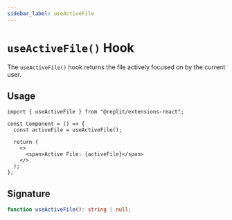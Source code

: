 ```yaml
---
sidebar_label: useActiveFile
---
```


# `useActiveFile()` Hook

The `useActiveFile()` hook returns the file actively focused on by the current user.

## Usage

```tsx
import { useActiveFile } from "@replit/extensions-react";

const Component = () => {
  const activeFile = useActiveFile();

  return (
    <>
      <span>Active File: {activeFile}</span>
    </>
  );
};
```

## Signature

```ts
function useActiveFile(): string | null;
```

